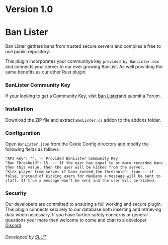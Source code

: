 # Version 1.0

# Ban Lister

Ban Lister gathers bans from trusted secure servers and compiles a free to use public repository.

This plugin incorporates your communitya key ```provided by BanLister.com``` and connects your server to our ever growing BanList. As well providing the same benefits as our other Rust plugin.

### BanLister Community Key

If your looking to get a Community Key, visit [Ban Lister](https://BanLister.com/rip)and submit a Forum.

### Installation

Download the ZIP file and extract ```BanLister.cs``` addon to the addons folder.

### Configuration

Open ```BanLister.json``` from the Oxide Config directory and modify the following fields as follows.
```
"API Key": "", -- Provided BanLister Community Key
"Ban Threshold": 15, -- If the user has equal to or more recorded bans then this value, then the user will be kicked from the server.
"Kick player from server if bans exceed the threshold": true -- if false, instead of kicking users for MaxBans a message will be sent to staff. If true a message won't be sent and the user will be kicked.
```

### Security

Our developers are committed to ensuring a full working and secure plugin. This plugin connects securely to our database both inserting and retrieving data when necessary. If you have further safety concerns or general questions your more then welcome to come and chat to a developer [Discord](https://BanLister.com/Discord)

###### Developed by [SLUT](https://steamcommunity.com/profiles/76561198084594722/)
